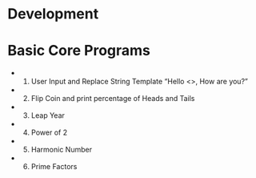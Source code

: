 # Development
# Basic Core Programs
* 1. User Input and Replace String Template “Hello <<UserName>>, How are you?” 
* 2. Flip Coin and print percentage of Heads and Tails
* 3. Leap Year
* 4. Power of 2
* 5. Harmonic Number
* 6. Prime Factors
